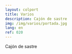 ```yaml
---
layout: colport
title: Varios
description: Cajón de sastre
img: /img/varios/portada.jpg
lang: en
ref: 020
---
```


Cajón de sastre


<div class="section group">
        <div class="col span_2_of_12"></div>
        <div class="col span_8_of_12">
	  <img class="image_enlarge" src="{{ site.baseurl }}/img/varios/amanecer.jpg" alt=""/>
	</div>
        <div class="col span_2_of_12"></div>
</div>
<div class="section group">
        <div class="col span_2_of_12"></div>
	<div class="col span_8_of_12">
	  <img class="image_enlarge" src="{{ site.baseurl }}/img/varios/campos.jpg" alt=""/>
	</div>
        <div class="col span_2_of_12"></div>	
</div>
<div class="section group">
        <div class="col span_2_of_12"></div>
	<div class="col span_8_of_12">
	  <img class="image_enlarge" src="{{ site.baseurl }}/img/varios/props.jpg" alt=""/>
	</div>
        <div class="col span_2_of_12"></div>	
</div>
